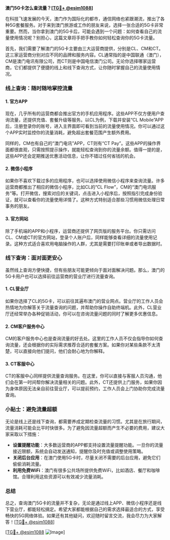 **澳门5G卡怎么查流量？[[TG💪+ @esim1088](https://t.me/s/esim1088)]**

在科技飞速发展的今天，澳门作为国际化的都市，通信网络也紧跟潮流，推出了各种5G套餐服务。对于来到澳门旅游或工作的朋友来说，选择一张合适的5G卡非常重要。然而，当你拿到澳门的5G卡后，可能会遇到一个问题：如何查看自己的流量使用情况呢？别担心，这篇文章将手把手教你如何轻松查询你的5G卡流量。

首先，我们需要了解澳门的5G卡主要由三大运营商提供，分别是CL、CM和CT。这三家运营商分别对应不同的品牌和服务内容。CL通常指的是中国联通（澳门），CM是澳门电讯有限公司，而CT则是中国电信澳门公司。无论你选择哪家运营商，它们都提供了便捷的线上和线下查询方式，让你随时掌握自己的流量使用情况。

### **线上查询：随时随地掌控流量**

#### **1. 官方APP**
现在，几乎所有的运营商都会推出官方的手机应用程序。这些APP不仅方便用户查询流量，还提供充值、套餐升级等服务。以CL为例，下载并安装“CL Mobile”APP后，注册登录你的账号，进入主界面即可看到当前的流量使用情况。你可以通过这个APP实时监控你的流量消耗，避免超出套餐范围产生额外费用。

同样的，CM也有自己的“澳门电讯”APP，CT则有“CT Pay”。这些APP的操作界面都很直观，只需按照提示操作，就能轻松查询到你的流量余额。值得一提的是，这些APP还会定期推送优惠活动信息，让你不错过任何省钱的机会。

#### **2. 微信小程序**
如果你不喜欢下载过多的应用程序，也可以选择使用微信小程序来查询流量。许多运营商都推出了相应的微信小程序，比如CL的“CL Flow”，CM的“澳门电讯服务”等。打开微信，搜索对应的关键词，点击进入小程序后，按照指引完成身份验证，就可以查看你的流量使用详情了。这种方式特别适合那些习惯用微信处理日常事务的朋友。

#### **3. 官方网站**
除了手机端的APP和小程序，运营商还提供了网页版的服务平台。你只需访问CL、CM或CT的官方网站，登录个人账户后，同样能够查看详细的流量使用记录。这种方式适合喜欢用电脑操作的人群，尤其是需要打印账单或者导出数据时。

### **线下查询：面对面更安心**

虽然线上查询方便快捷，但有些朋友可能更倾向于面对面解决问题。那么，澳门的5G卡用户也可以选择前往运营商的营业厅进行流量查询。

#### **1. CL营业厅**
如果你选择了CL的5G卡，可以前往其遍布澳门的营业网点。营业厅的工作人员会热情地为你解答关于流量查询的问题，并帮助你操作自助终端机。此外，CL营业厅还经常举办各种促销活动，你可以在咨询流量问题的同时了解更多优惠信息。

#### **2. CM客户服务中心**
CM的客户服务中心也是查询流量的好去处。这里的工作人员不仅会指导你如何查询流量，还会根据你的实际需求推荐合适的套餐方案。如果你对某些条款不太清楚，可以直接向他们提问，他们会耐心地为你解释。

#### **3. CT客服中心**
CT的客服中心同样提供流量查询服务。在这里，你可以直接与客服人员沟通，他们会在第一时间帮你解决流量相关的问题。此外，CT还提供上门服务，如果你因为身体原因无法亲自前往营业厅，可以提前预约，工作人员会上门协助你完成流量查询。

### **小贴士：避免流量超额**

无论是线上还是线下查询，都需要养成定期检查流量的习惯。尤其是在旅行期间，流量消耗可能会比平时快很多。为了避免因流量超额而产生不必要的费用，建议大家采取以下措施：

- **设置提醒功能**：大多数运营商的APP都支持设置流量提醒功能。一旦你的流量接近限额，系统会自动发送通知，提醒你及时充值或调整使用策略。
- **关闭后台应用**：在澳门使用5G卡时，尽量关闭不需要的后台应用，避免它们偷偷消耗流量。
- **利用免费WiFi**：澳门有很多公共场所提供免费WiFi，比如酒店、餐厅和咖啡馆。合理利用这些资源可以有效减少流量消耗。

### **总结**

总之，查询澳门5G卡的流量并不复杂，无论是通过线上APP、微信小程序还是线下营业厅，都能轻松搞定。希望大家都能根据自己的需求选择最适合的方式，享受畅快的5G网络体验。如果还有其他疑问，欢迎随时留言交流，我会尽力为大家解答！[[TG💪+ @esim1088](https://t.me/s/esim1088)]

[[TG💪+ @esim1088](https://t.me/s/esim1088) ![Image](https://i.postimg.cc/4NQfJmqS/Snipaste-2025-05-13-00-14-12.png)]